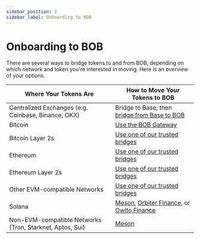 ```yaml
---
sidebar_position: 2
sidebar_label: Onboarding to BOB
---
```


# Onboarding to BOB

There are several ways to bridge tokens to and from BOB, depending on which network and token you're interested in moving. Here is an overview of your options.

| Where Your Tokens Are                                    | How to Move Your Tokens to BOB                                                                                                |
| -------------------------------------------------------- | ----------------------------------------------------------------------------------------------------------------------------- |
| Centralized Exchanges (e.g. Coinbase, Binance, OKX)      | Bridge to Base, then [bridge from Base to BOB](https://app.gobob.xyz/bridge)                                                  |
| Bitcoin                                                  | [Use the BOB Gateway](https://app.gobob.xyz/bridge)                                                                           |
| Bitcoin Layer 2s                                         | [Use one of our trusted bridges](https://app.gobob.xyz/bridge)                                                                |
| Ethereum                                                 | [Use one of our trusted bridges](https://app.gobob.xyz/bridge)                                                                |
| Ethereum Layer 2s                                        | [Use one of our trusted bridges](https://app.gobob.xyz/bridge)                                                                |
| Other EVM-compatible Networks                            | [Use one of our trusted bridges](https://app.gobob.xyz/bridge)                                                                |
| Solana                                                   | [Meson](https://meson.fi/), [Orbiter Finance](https://www.orbiter.finance/), or [Owlto Finance](https://owlto.finance/bridge) |
| Non-EVM-compatible Networks (Tron, Starknet, Aptos, Sui) | [Meson](https://meson.fi/)                                                                                                    |
